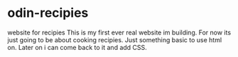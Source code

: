 # odin-recipies
website for recipies
This is my first ever real website im building. For now its just going to be about cooking recipies. Just something basic to use html on. Later on i can come back to it and add CSS.
